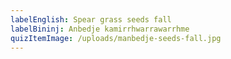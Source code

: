 ```yaml
---
labelEnglish: Spear grass seeds fall
labelBininj: Anbedje kamirrhwarrawarrhme
quizItemImage: /uploads/manbedje-seeds-fall.jpg
---
```

